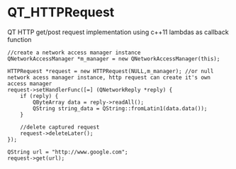 # QT_HTTPRequest
QT HTTP get/post request implementation using c++11 lambdas as callback function
    
    //create a network access manager instance
    QNetworkAccessManager *m_manager = new QNetworkAccessManager(this);
    
    HTTPRequest *request = new HTTPRequest(NULL,m_manager); //or null network acess manager instance, http request can create it's own access manager
    request->setHandlerFunc([=] (QNetworkReply *reply) {
        if (reply) {
            QByteArray data = reply->readAll();
            QString string_data = QString::fromLatin1(data.data());
        }

        //delete captured request
        request->deleteLater();
    });

    QString url = "http://www.google.com";
    request->get(url);
